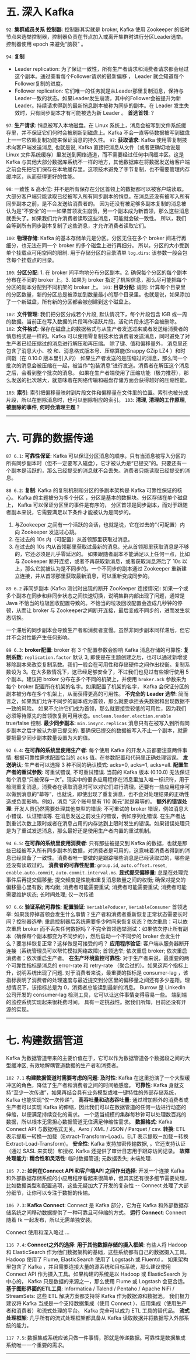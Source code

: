 
# 五. 深入 Kafka

`92`:
__集群成员关系__
__控制器__: 控制器其实就是 broker, Kafka 使用 Zookeeper 的临时节点来选举控制器，控制器负责在节点加入或离开集群时进行分区Leader选举。控制器使用 epoch 来避免“脑裂” 。

`94`: __复制__
- Leader replication: 为了保证一致性，所有生产者请求和消费者请求都会经过这个副本。通过查看每个Follower请求的最新偏移 ， Leader 就会知道每个Follower复制的进度。
- Follower replication: 它们唯一的任务就是从Leader那里复制消息，保持与Leader一致的状态。如果Leader发生崩渍，其中的Follower会被提升为新Leader。持续请求得到的最新悄息副本被称为同步的副本。在 Leader 发生失效时，只有同步副本才有可能被选为新 Leader 。
__首选首领__: ?

`97`: __生产请求__: 悄息被写入本地磁盘。在 Linux 系统上，消息会被写到文件系统缓存里，并不保证它们何时会被刷新到磁盘上。Kafka 不会一直等待数据被写到磁盘上一一它依赖复制功能来保证消息的持久性。
`97`: __获取请求__: Kafka 使用零复制技术向客户端发送消息, 也就是说, Kafka 直接把消息从文件（或者更确切地说是 Linux 文件系统缓存）里发送到网络通道，而不需要经过任何中间缓冲区。这是 Kafka 与其他大部分数据库系统不一样的地方，其他数据库在将数据发送给客户端之前会先把它们保存在本地缓存里。这项技术避免了字节复制，也不需要管理内存缓冲区，从而获得更好的性能。

`98`: 一致性 & 高水位: 并不是所有保存在分区首领上的数据都可以被客户端读取。大部分客户端只能读取已经被写入所有同步副本的悄息。在消息还没有被写入所有同步副本之前，是不会发送给消费者的。
因为还没有被足够多副本复制的消息被认为是“不安全”的一一如果首领发生崩愤，另一个副本成为新首领，那么这些消息就丢失了。如果我们允许消费者读取这些消息，可能就会破一致性。
所以，我们会等到所有同步副本复制了这些消息，才允许消费者读取它们。

`100`: __物理存储__: Kafka 的基本存储单元是分区。分区无住在多个 broker 间进行再细分，也无法在同一个 broker 的多个磁盘上进行再细分。 所以，分区的大小受到单个挂载点可用空间的限制.
用于存储分区的目录清单 `log.dirs`: 该参数一般会包含每个挂载点的目录。

`100`: __分区分配__: 1. 在 broker 间平均地分布分区副本。2. 确保每个分区的每个副本分布在不同的 broker 上。3. 如果为 broker 指定了机架信息，那么尽可能把每个分区的副本分配到不同机架的 broker 上。
`101`: __目录分配__: 规则: 计算每个目录里的分区数量，新的分区总是被添加到数量最小的那个目录里。也就是说，如果添加了一个新磁盘，所有新的分区都会被创建到这个磁盘上。

`102`: __文件管理__: 我们把分区分成若个片段, 默认情况下，每个片段包含 lGB 或一周的数据。当前正在写入数据的片段叫作活跃片段。活动片段永远不会被删除。
`102`: __文件格式__: 保存在磁盘上的数据格式与从生产者发送过来或者发送给消费者的悄息格式是一样的。Kafka 可以使用零复制技术给消费者发送消息，同时避免了对生产者已经压缩过的消息进行解压和再压缩。
除了键、值和偏移量外， 消息里还包含了消息大小、校 和、消息格式版本号、压缩算能(Snappy GZip LZ4 ）和时间戳（在 0.10.0 版本里引入的）
如果生产者发送的是压缩过的消息，那么同一个批次的消息会被压缩在一起，被当作“包装消息”进行发送。消费者在解压这个消息之后，会看到整个批次的消息。
如果在生产者端使用了压缩功能（极力推荐），那么发送的批次越大，就意味着在网络传输和磁盘存储方面会获得越好的压缩性能。

`103`: __索引__: 索引把偏移量映射到片段文件和偏移量在文件里的位置。索引也被分成片段，所以在删除消息时，也可以删除相应的索引。
`103`: __清理__, __清理的工作原理__, __被删除的事件__, __何时会清理主题__ ?

---

# 六. 可靠的数据传递

`87 6.1`: __可靠性保证__: Kafka 可以保证分区消息的顺序。只有当消息被写入分区的所有同步副本时（但不一定要写入磁盘），它才被认为是“已提交”的。只要还有一个副本是活跃的，那么已经提交的消息就不会丢失。消费者只能读取已经提交的消息。

`88 6.2`: __复制__: Kafka 的复制机制和分区的多副本架构是 Kafka 可靠性保证的核心。
Kafka 的主题被分为多个分区 ，分区是基本的数据块。分区存储在单个磁盘上， Kafka 可以保证分区里的事件是有序的，
分区首领是同步副本，而对于跟随者副本来说，它需要满足以下条件才能被认为是同步的。
1. 与Zookeeper 之间有一个活跃的会话，也就是说，它在过去的“（可配置）内向 Zookeeper 发送过心跳。
2. 在过去的 10s 内（可配置）从首领那里获取过消息。
3. 在过去的 10s 内从首领那里获取过最新的消息。光从首领那里获取消息是不够的，它还必须是儿乎零延迟的。
如果跟随者副本不能满足以上任何一点，比如与 Zookeeper 断开连接，或者不再获取新消息，或者获取消息滞后了 10s 以上，那么它就被认为是不同步的。一个不同步的副本通过 Zookeeper 重新建立连接，井从首领那里获取最新消息，可以重新变成同步的。

`89 6.2` 非同步副本 (Kafka 测试时出现的断开 ZooKeeper 连接情况): 如果一个或多个副本在同步和非同步状态之间快速切换，说明集群内部出现了问题，通常是 Java 不恰当的垃圾回收配置导致的。不恰当的垃圾回收配置会造成几秒钟的停顿，从而让 broker 与 Zookeeper之间断开连接，最后变成不同步的，进而发生状态切换。

一个滞后的同步副本会导致生产者和消费者变慢。虽然非同步副本同样滞后，但它并不会对性能产生任何影响。

`89 6.3`: __broker配置__: broker 有 3 个配置参数会影响 Kafka 消息存储的可靠性:
__复制系数__: `replication.factor` 默认 3, 即使是在主题创建之后，也可以通过新增或移除副本来改变复制系数。我们一般会在可用性和存储硬件之间作出权衡。复制系数设为 3。在大多数情况下，这已经足够安全了，不过我们也见过有些银行使用 5 个副本。建议把 broker 分布在多个不同的机架上，并使用 `broker.ack` 参数来为每个 broker 配置所在机架的名字。如果配置了机架的名字， Kafka 会保证分区的副本被分布在多个机架上，从而获得更高的可用性。
__不完全的 Leader 选举__: 简而言之，如果我们允许不同步的副本成为首领，那么就要承担丢失数据和出现数据不一致的风险。 如果不允许它们成为首领，那么就要接受较低的可用性，因为我们必须等待原先的首领恢复到可用状态。`unclean.leader.election.enable` true/false 控制.
__最少同步副本__: `min.insync.replicas` 消息只有在被写入到所有同步副本之后才被认为是已提交的. 要确保已提交的数据被写入不止一个副本，就需要把最少同步副本数量设置为大的值。


`92 6.4`: __在可靠的系统里使用生产者__: 每个使用 Kafka 的开发人员都要注意两件事情: 根据可靠性需求配置恰当的 acks 值。在参数配置和代码里正确处理错误。
__发送确认__: 生产者可以选择 3 种不同的确认模式: acks=0, acks=1, acks=all.
__配置生产者的重试参数__: 可重试错误, 不可重试错误. 当前的 Kafka 版本 (0.10.0) 无法保证每个消息“只被保存一次”。现实中的很多应用程序在消息里加入唯一标识符，用于检测重复消息，消费者在读取消息时可以对它们进行清理。还要有一些应用程序可以做到消息的“幕等”，也就说，即使出现了重复消息，也不会对处理结果的正确性造成负面影响。例如，消息 “这个账号里有 110 美元”就是幕等的。
__额外的错误处理__: 开发人员仍然需要处理其他类型的错误: 不可重试的 broker 错误，例如消息大小错误、认证错误等. 在消息发送之前发生的错误，例如序列化错误. 在生产者达到重试次数上限时或者在消息占用的内存达到上限时发生的错误。如果错误处理只是为了重试发送消息，那么最好还是使用生产者内置的重试机制。

`94 6.5`: __在可靠的系统里使用消费者__: 只有那些被提交到 Kafka 的数据，也就是那些已经被写入所有同步副本的数据，对消费者是可用的，这意味着消费者得到的消息已经具备了一致性。消费者唯一要做的是跟踪哪些消息是已经读取过的，哪些是还没有读取过的。
__消费者的可靠性配置__: `group.id`, `auto.offset.reset`, `enable.auto.commit`, `auto.commit.interval.ms`.
__显式提交偏移量__: 总是在处理完事件后再提交偏移量; 提交频度是性能和重复消息数量之间的权衡; 确保对提交的偏移量心里有数; 再均衡; 消费者可能需要重试; 消费者可能需要重试; 消费者可能需要维护状态; 长时间处理; 仅一次传递

`97 6.6`: __验证系统可靠性__: 
__配置验证__: `VeriablePoducer`, `VeriableConsumer` 首领选举: 如果我停掉首领会发生什么事情？生产者和消费者重新恢复正常状态需要长时间？控制器选举: 重启控制器后系统需要多少时间来恢复状态？依次重启：可以依次重启 broker 而不丢失任何数据吗？不完全首领选举测试：如果依次停止所有副本（确保每个副本都变为不同步的），然后启动一个不同步的 broker 会发生什么？要怎样恢复正常？这样做是可接受的吗？
__应用程序验证__: 客户端从服务器断开连接（系统管理员可以帮忙模拟网络故障); 首领选举; 依次重启 broker; 依次重启消费者；依次重启生产者。
__在生产环境监控可靠性__: 对于生产者来说，最重要的两个可靠性指标是消息的 error-rate 和 retry-rate （聚合过的）。如果这两个指标上升，说明系统出现了问题.
对于消费者来说，最重要的指标是 consumer-lag ，该指标表明了消费者的处理速度与最近提交到分区里的偏移量之间还有多少差距。理想情况下，该指标总是为 0，消费者总能读到最新的消息。
Burrow 是 Linkedln 公司开发的 consumer-lag 检测工具，它可以让这件事情变得容易一些。
端到端的监控系统实现起来很耗费时间， 具有一定挑战性。据我们所知，目前还没有开源的实现。

---

# 七. 构建数据管道

Kafka 为数据管道带来的主要价值在于，它可以作为数据管道各个数据段之间的大型缓冲区, 有效地解耦管道数据的生产者和消费者。

`102 7.1` __构建数据管道时需要考虑的问题__:
__及时性__: Kafka 在这里扮演了一个大型缓冲区的角色，降低了生产者和消费者之间的时间敏感度。
__可靠性__: Kafka 身就支持“至少一次传递”，如果再结合具有业务模型或唯一键特性的外部存储系统， Kafka 也能实现“仅一次传递”。
__高吞吐量和动态吞吐量__: 通过增加额外的消费者或生产者可以实现 Kafka 的伸缩，因此我们可以在数据管道的任何一边进行动态的伸缩，以便满足持续变化的需求。
一个适当规模的集群每秒钟可以处理数百兆的数据，所以根本无需担心数据管道无住满足伸缩性需求。
__数据格式__: Kafka Connect API 与数据格式无关。Avro / XML / JSON / Parquet / csv.
__转换__: ETL 表示提取一转换一加载（Extract-Transform-Load)。ELT 表示提取－加载－转换 Extract-Load-Transform)。
__安全性__: Kafka 支持加密传输数据, 。它还支持认证（通过 SASL 来实现）和授权. Kafka 还提供了审计日志用于跟踪访问记录。
__故障处理能力__: 
__糯合性和灵活性__: 临时数据管道; 元数据丢失; 未端处理.

`105 7.2`: __如何在Connect API 和客户端API 之间作出选择__: 开发一个连接 Kafka 和外部数据存储系统的小应用程序看起来很简单，但其实还有很多细节需要处理，比如数据类型和配置选项，这些无疑加大了开发的复杂性 -- Connect 处理了大部分细节，让你可以专注于数据的传输。

`106 7.3`: __Kafka Connect__: Connect 是 Kafka 部分，它为在 Kafka 和外部数据存储系统之间移动数据提供了一种可靠且可伸缩的方式。
__运行 Connect__: Connect 随着 fk 一起发布，所以无需单独安装。

Connect 使用和深入略过 ...

`116 7.4`: __Connect之外的选择__: 
__用于其他数据存储的摄入框架__: 有些人将 Hadoop 和 ElasticSearch 作为他们数据架构的基础，这些系统都有自己的数据摄入工具。Hadoop 使用了 Flume, ElasticSearch 使用了 Logstash 或 Fluentd 。
如果架构里包含了 Kafka ，并且需要连接大量的源系统和目标系统，那么建议使用 Connect API 作为摄入工具。如果构建的系统是以 Hadoop 或 ElasticSearch 为中心的， Kafka 只是数据的来源之一，那么使用 Flume 或 Logstash 会更合适。
__基于图形界面的ETL工具__: Informatica / Talend / Pentaho / Apache NiFi / StreamSets: 这些 ETL 解决方案都支持将 Kafka 作为数据源和数据池。
我们极力建议将 Kafka 当成是一个支持数据集成（使用 Connect ）、应用集成（使用生产者和消费者）和流式处理的平台。 Kafka 完全可以成为 ETL 工具的替代品。
__流式处理框架__: 几乎所有的流式处理框架都具备从 Kafka 读取数据并将数据写入外部系统的能力。

`117 7.5`: 数据集成系统应该只做一件事情，那就是传递数据。可靠性是数据集成系统唯一一个重要的需求。

---

